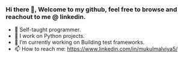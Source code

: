 ### Hi there 👋, Welcome to my github, feel free to browse and reachout to me @ linkedin.

- 🎯 Self-taught programmer.
- 🏢 I work on Python projects.
- 🔭 I’m currently working on Building test frameworks.
- 📫 How to reach me: https://www.linkedin.com/in/mukulmalviya5/

<!--
**mukulmalviya/mukulmalviya** is a ✨ _special_ ✨ repository because its `README.md` (this file) appears on your GitHub profile.

Here are some ideas to get you started:

- 🔭 I’m currently working on ...
- 🌱 I’m currently learning MERN dev stack.
- 👯 I’m looking to collaborate on Web and Network Projects. 
- 🤔 I’m looking for help with Backend Development 😅
- 💬 Ask me about ...
- 📫 How to reach me: ...
- 😄 Pronouns: ...
- ⚡ Fun fact: I don't use Arch btw.
-->

